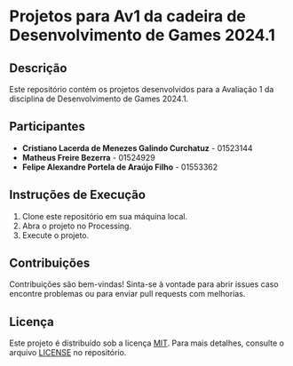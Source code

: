 # Projetos para Av1 da cadeira de Desenvolvimento de Games 2024.1

## Descrição

Este repositório contém os projetos desenvolvidos para a Avaliação 1 da disciplina de Desenvolvimento de Games 2024.1.

## Participantes

- **Cristiano Lacerda de Menezes Galindo Curchatuz** -  01523144
- **Matheus Freire Bezerra** - 01524929
- **Felipe Alexandre Portela de Araújo Filho** - 01553362 

## Instruções de Execução

1. Clone este repositório em sua máquina local.
2. Abra o projeto no Processing.
3. Execute o projeto.

## Contribuições

Contribuições são bem-vindas! Sinta-se à vontade para abrir issues caso encontre problemas ou para enviar pull requests com melhorias.

## Licença

Este projeto é distribuído sob a licença [MIT](https://opensource.org/licenses/MIT). Para mais detalhes, consulte o arquivo [LICENSE](LICENSE) no repositório.
